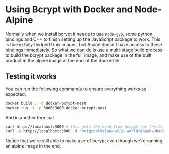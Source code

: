 # Using Bcrypt with Docker and Node-Alpine

Normally when we install bcrypt it needs to use `node-gyp`, some python bindings and C++ to finish setting up the JavaScript package to work. This is fine in fully fledged Unix images, but Alpine doesn't have access to these bindings immediately. So what we can do is use a multi-stage build process to build the bcrypt package in the full image, and make use of the built product in the alpine image at the end of the dockerfile.

## Testing it works

You can run the following commands to ensure everything works as expected:

```sh
docker build . -t docker-bcrypt-nest
docker run -i -p 3000:3000 docker-bcrypt-nest
```

And in another terminal

```sh
curl http://localhost:3000 # this gets the hash from bcrypt for "hello world!"
curl -X http://localhost:3000 -d "originalValue=hello world!&hash=<hash from first request>"
```

Notice that we're still able to make use of bcrypt even though we're running an alpine image in the end.
